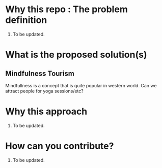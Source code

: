 <h1> Why this repo : The problem definition </h1>

1. To be updated.

<h1> What is the proposed solution(s) </h1>

<h2> Mindfulness Tourism </h2>
Mindfullness is a concept that is quite popular in western world. Can we attract people for yoga sessions/etc?

<h1> Why this approach </h1>

1. To be updated.

<h1> How can you contribute? </h1>

1. To be updated.
